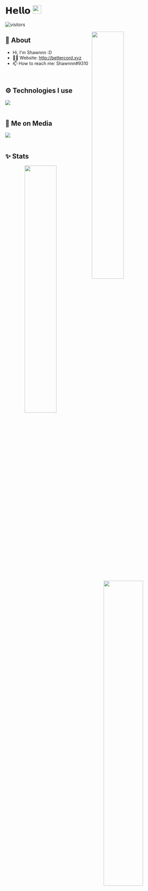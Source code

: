 # 𝗛𝗲𝗹𝗹𝗼 <img src="https://user-images.githubusercontent.com/5679180/79618120-0daffb80-80be-11ea-819e-d2b0fa904d07.gif" width="27"> 

![visitors](https://visitor-badge.laobi.icu/badge?page_id=AntyBD)

<img width="45%" align="right" src="https://github-readme-streak-stats.herokuapp.com/?user=AntyBD&theme=dark&hide_border=true&stroke=0000&background=0D1117">

<div align="left" width="100%">
   
## 🧐 About

- Hi, I'm Shawnnn :D
- 👨‍💻 Website: http://bettercord.xyz
- 📫 How to reach me: Shawnnn#9310
  
<br />
   
## ⚙️ Technologies I use
   
<img src="https://skillicons.dev/icons?i=python,js,ts,html,css,lua,vue,nuxt&theme=dark" />
</div>

<br />

## 📱 Me on Media
<div>
   <a href="https://discord.com/users/937103257308921856"><img src="https://skillicons.dev/icons?i=discord&theme=dark" /></a>
</div>


<br />

## ✨ Stats

<div align="center" width="100%">
   <img align="left" width="45%" src="https://github-readme-stats.vercel.app/api?username=AntyBD&show_icons=true&count_private=true&theme=react&hide_border=true&bg_color=0D1117">
   <img align="right" width="50%" src="https://activity-graph.herokuapp.com/graph?username=AntyBD&bg_color=0D1117&color=5BCDEC&line=5BCDEC&point=FFFFFF&hide_border=true"></div>
</div>

<br />
<br />
